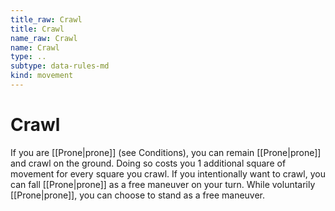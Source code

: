 ```yaml
---
title_raw: Crawl
title: Crawl
name_raw: Crawl
name: Crawl
type: ..
subtype: data-rules-md
kind: movement
---
```


# Crawl

If you are [[Prone|prone]] (see Conditions), you can remain [[Prone|prone]] and crawl on the ground. Doing so costs you 1 additional square of movement for every square you crawl. If you intentionally want to crawl, you can fall [[Prone|prone]] as a free maneuver on your turn. While voluntarily [[Prone|prone]], you can choose to stand as a free maneuver.
